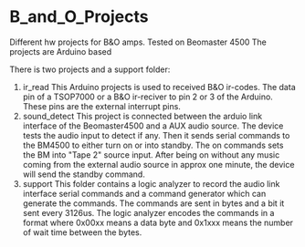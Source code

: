 # B_and_O_Projects
Different hw projects for B&amp;O amps. Tested on Beomaster 4500
The projects are Arduino based

There is two projects and a support folder:
1. ir_read
  This Arduino projects is used to received B&O ir-codes. The data pin of a TSOP7000 or a B&O ir-reciver to pin 2 or 3 of the Arduino. These pins are the external interrupt pins.
2. sound_detect
  This project is connected between the arduio link interface of the Beomaster4500 and a AUX audio source. The device tests the audio input to detect if any. Then it sends serial commands to the BM4500 to either turn on or into standby. The on commands sets the BM into "Tape 2" source input. After being on without any music coming from the external audio source in approx one minute, the device will send the standby command.
3. support
  This folder contains a logic analyzer to record the audio link interface serial commands and a command generator which can generate the commands. The commands are sent in bytes and a bit it sent every 3126us. The logic analyzer encodes the commands in a format where 0x00xx means a data byte and 0x1xxx means the number of wait time between the bytes.
  
